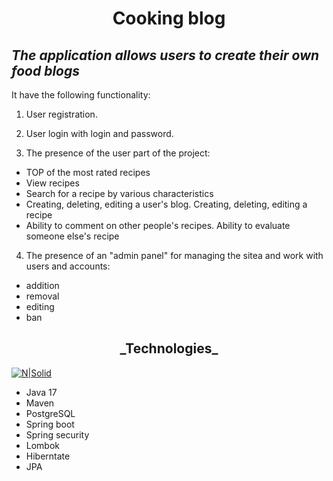 <h1 align="center">Cooking blog </h1>

## _The application allows users to create their own food blogs_

It have the following functionality:

1. User registration.

2. User login with login and password.

3. The presence of the user part of the project:

 - TOP of the most rated recipes
 - View recipes
 - Search for a recipe by various characteristics
 - Creating, deleting, editing a user's blog. Creating, deleting, editing a recipe
 - Ability to comment on other people's recipes. Ability to evaluate someone else's recipe
  
4. The presence of an "admin panel" for managing the sitea and work with users and accounts:
  
 - addition
 - removal
 - editing
 - ban

<h2 align="center">_Technologies_</h2>

[![N|Solid](https://upload.wikimedia.org/wikipedia/commons/thumb/4/44/Spring_Framework_Logo_2018.svg/1280px-Spring_Framework_Logo_2018.svg.png)](https://spring.io)

- Java 17
- Maven
- PostgreSQL
- Spring boot
- Spring security
- Lombok
- Hiberntate
- JPA
